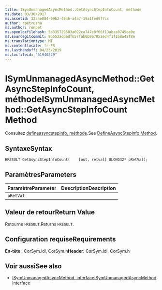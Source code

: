 ```yaml
---
title: ISymUnmanagedAsyncMethod::GetAsyncStepInfoCount, méthode
ms.date: 03/30/2017
ms.assetid: 32a4e084-09b2-4946-a4a7-19a1fed9f7cc
author: rpetrusha
ms.author: ronpet
ms.openlocfilehash: 5b335729503a692ca747e8f66f13abaa0745ea0e
ms.sourcegitcommit: 9b552addadfb57fab0b9e7852ed4f1f1b8a42f8e
ms.translationtype: MT
ms.contentlocale: fr-FR
ms.lasthandoff: 04/23/2019
ms.locfileid: "61940229"
---
```

# <a name="isymunmanagedasyncmethodgetasyncstepinfocount-method"></a><span data-ttu-id="869bc-102">ISymUnmanagedAsyncMethod::GetAsyncStepInfoCount, méthode</span><span class="sxs-lookup"><span data-stu-id="869bc-102">ISymUnmanagedAsyncMethod::GetAsyncStepInfoCount Method</span></span>
<span data-ttu-id="869bc-103">Consultez [defineasyncstepinfo, méthode](../../../../docs/framework/unmanaged-api/diagnostics/isymunmanagedasyncmethodpropertieswriter-defineasyncstepinfo-method.md).</span><span class="sxs-lookup"><span data-stu-id="869bc-103">See [DefineAsyncStepInfo Method](../../../../docs/framework/unmanaged-api/diagnostics/isymunmanagedasyncmethodpropertieswriter-defineasyncstepinfo-method.md).</span></span>  
  
## <a name="syntax"></a><span data-ttu-id="869bc-104">Syntaxe</span><span class="sxs-lookup"><span data-stu-id="869bc-104">Syntax</span></span>  
  
```idl  
HRESULT GetAsyncStepInfoCount(    [out, retval] ULONG32* pRetVal);  
```  
  
## <a name="parameters"></a><span data-ttu-id="869bc-105">Paramètres</span><span class="sxs-lookup"><span data-stu-id="869bc-105">Parameters</span></span>  
  
|<span data-ttu-id="869bc-106">Paramètre</span><span class="sxs-lookup"><span data-stu-id="869bc-106">Parameter</span></span>|<span data-ttu-id="869bc-107">Description</span><span class="sxs-lookup"><span data-stu-id="869bc-107">Description</span></span>|  
|---------------|-----------------|  
|`pRetVal`||  
  
## <a name="return-value"></a><span data-ttu-id="869bc-108">Valeur de retour</span><span class="sxs-lookup"><span data-stu-id="869bc-108">Return Value</span></span>  
 <span data-ttu-id="869bc-109">Retourne `HRESULT`.</span><span class="sxs-lookup"><span data-stu-id="869bc-109">Returns `HRESULT`.</span></span>  
  
## <a name="requirements"></a><span data-ttu-id="869bc-110">Configuration requise</span><span class="sxs-lookup"><span data-stu-id="869bc-110">Requirements</span></span>  
 <span data-ttu-id="869bc-111">**En-tête :** CorSym.idl, CorSym.h</span><span class="sxs-lookup"><span data-stu-id="869bc-111">**Header:** CorSym.idl, CorSym.h</span></span>  
  
## <a name="see-also"></a><span data-ttu-id="869bc-112">Voir aussi</span><span class="sxs-lookup"><span data-stu-id="869bc-112">See also</span></span>

- [<span data-ttu-id="869bc-113">ISymUnmanagedAsyncMethod, interface</span><span class="sxs-lookup"><span data-stu-id="869bc-113">ISymUnmanagedAsyncMethod Interface</span></span>](../../../../docs/framework/unmanaged-api/diagnostics/isymunmanagedasyncmethod-interface.md)
